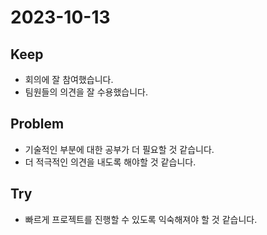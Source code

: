 # 2023-10-13
## Keep

- 회의에 잘 참여했습니다.
- 팀원들의 의견을 잘 수용했습니다.

## Problem

- 기술적인 부분에 대한 공부가 더 필요할 것 같습니다.
- 더 적극적인 의견을 내도록 해야할 것 같습니다.

## Try

- 빠르게 프로젝트를 진행할 수 있도록 익숙해져야 할 것 같습니다.